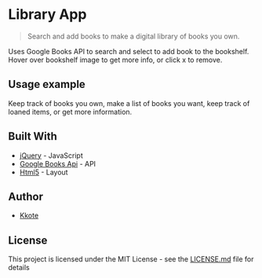 # Library App
> Search and add books to make a digital library of books you own.


Uses Google Books API to search and select to add book to the bookshelf. Hover over bookshelf image to get more info, or click x to remove.



## Usage example

Keep track of books you own, make a list of books you want, keep track of loaned items, or get more information.



## Built With

* [jQuery](https://jquery.com/) - JavaScript
* [Google Books Api](https://developers.google.com/books/) - API
* [Html5](https://html5up.net/editorial) - Layout


## Author

* [Kkote](https://github.com/kkote)

## License

This project is licensed under the MIT License - see the [LICENSE.md](LICENSE.md) file for details

